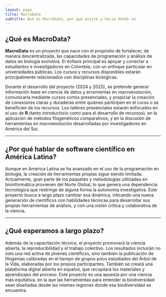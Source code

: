 ```yaml
---
layout: page
title: MacroData
subtitle: Qué es MacroData, por qué existe y hacia dónde va
---
```


## ¿Qué es MacroData?

**MacroData** es un proyecto que nace con el propósito de fortalecer, de manera descentralizada, las capacidades de programación y análisis de datos en biología evolutiva. El énfasis principal es apoyar y conectar a estudiantxs e investigadorxs en Colombia, con un enfoque particular en universidades públicas. Los cursos y recursos disponibles estarán principalmente relacionados con disciplinas biológicas.

Durante el desarrollo del proyecto (2024 y 2025), se pretende generar información base en ciencia de datos y erramientas en macroevolución, comunicarla mediante cursos cortos presenciales, y propiciar la creación de conexiones claras y duraderas entre quienes participen en el curso o se beneficien de los recursos. Los talleres presenciales estarán enfocados en el uso de **R** (tanto introductorio como para el desarrollo de recursos), en la aplicación de métodos filogenéticos comparativos, y en la discusión de herramientas en macroevolución desarrolladas por investigadores en América del Sur.

---

## ¿Por qué hablar de software científico en América Latina?

Aunque en América Latina se ha avanzado en el uso de la programación en biología, la creación de herramientas propias sigue siendo limitada. Actualmente, gran parte de los paquetes y metodologías utilizadas en bioinformática provienen del Norte Global, lo que genera una dependencia tecnológica que restringe de alguna forma la autonomía investigativa. Este proyecto busca a largo plazo cambiar esa dinámica, inticando una nueva generación de científicxs con habilidades técnicas para desarrollar sus propias herramientas de análisis, y con una visión crítica y colaborativa de la ciencia.

---

## ¿Qué esperamos a largo plazo?

Además de la capacitación técnica, el proyecto promoverá la ciencia abierta, la reproducibilidad y el trabajo colectivo. Los resultados incluirán no solo una red activa de jóvenes científicxs, sino también la publicación de filogenias calibradas en el tiempo de grupos poco estudiados del Árbol de la Vida, elaboradas por los propios participantes. También se creará una plataforma digital abierta en español, que recopilará los materiales y aprendizajes del proceso. Este proyecto es una apuesta por una ciencia más equitativa, en la que las herramientas para entender la biodiversidad sean diseñadas desde las mismas regiones donde esa biodiversidad se encuentra.

